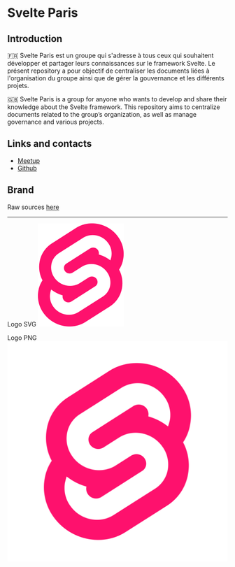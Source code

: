 # Svelte Paris

## Introduction
🇫🇷
Svelte Paris est un groupe qui s'adresse à tous ceux qui souhaitent développer et partager leurs connaissances sur le framework Svelte. Le présent repository a pour objectif de centraliser les documents liées à l'organisation du groupe ainsi que de gérer la gouvernance et les différents projets.

🇬🇧
Svelte Paris is a group for anyone who wants to develop and share their knowledge about the Svelte framework. This repository aims to centralize documents related to the group’s organization, as well as manage governance and various projects.

## Links and contacts
- [Meetup](https://www.meetup.com/svelte-paris)
- [Github](https://github.com/svelte-paris)

## Brand

Raw sources [here](branding/)

<hr>

Logo SVG
![logo](branding/svelte-paris-logo.svg)

Logo PNG
![logo](branding/svelte-paris-logo.png)
